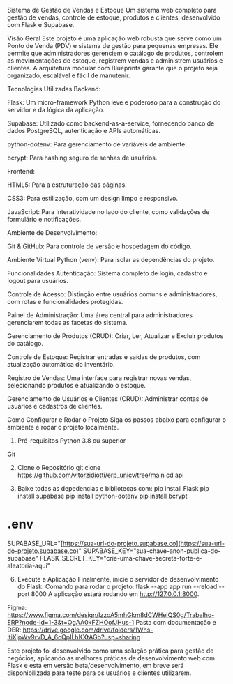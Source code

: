 Sistema de Gestão de Vendas e Estoque
Um sistema web completo para gestão de vendas, controle de estoque, produtos e clientes, desenvolvido com Flask e Supabase.

Visão Geral
Este projeto é uma aplicação web robusta que serve como um Ponto de Venda (PDV) e sistema de gestão para pequenas empresas. Ele permite que administradores gerenciem o catálogo de produtos, controlem as movimentações de estoque, registrem vendas e administrem usuários e clientes. A arquitetura modular com Blueprints garante que o projeto seja organizado, escalável e fácil de manutenir.

Tecnologias Utilizadas
Backend:

Flask: Um micro-framework Python leve e poderoso para a construção do servidor e da lógica da aplicação.

Supabase: Utilizado como backend-as-a-service, fornecendo banco de dados PostgreSQL, autenticação e APIs automáticas.

python-dotenv: Para gerenciamento de variáveis de ambiente.

bcrypt: Para hashing seguro de senhas de usuários.

Frontend:

HTML5: Para a estruturação das páginas.

CSS3: Para estilização, com um design limpo e responsivo.

JavaScript: Para interatividade no lado do cliente, como validações de formulário e notificações.

Ambiente de Desenvolvimento:

Git & GitHub: Para controle de versão e hospedagem do código.

Ambiente Virtual Python (venv): Para isolar as dependências do projeto.

Funcionalidades
Autenticação: Sistema completo de login, cadastro e logout para usuários.

Controle de Acesso: Distinção entre usuários comuns e administradores, com rotas e funcionalidades protegidas.

Painel de Administração: Uma área central para administradores gerenciarem todas as facetas do sistema.

Gerenciamento de Produtos (CRUD): Criar, Ler, Atualizar e Excluir produtos do catálogo.

Controle de Estoque: Registrar entradas e saídas de produtos, com atualização automática do inventário.

Registro de Vendas: Uma interface para registrar novas vendas, selecionando produtos e atualizando o estoque.

Gerenciamento de Usuários e Clientes (CRUD): Administrar contas de usuários e cadastros de clientes.

Como Configurar e Rodar o Projeto
Siga os passos abaixo para configurar o ambiente e rodar o projeto localmente.

1. Pré-requisitos
Python 3.8 ou superior

Git

2. Clone o Repositório
git clone https://github.com/vitorzidiotti/erp_unicv/tree/main
cd api

3. Baixe todas as depedencias e bibliotecas com: pip install Flask
pip install supabase
pip install python-dotenv
pip install bcrypt

# .env
SUPABASE_URL="[https://sua-url-do-projeto.supabase.co](https://sua-url-do-projeto.supabase.co)"
SUPABASE_KEY="sua-chave-anon-publica-do-supabase"
FLASK_SECRET_KEY="crie-uma-chave-secreta-forte-e-aleatoria-aqui"

6. Execute a Aplicação
Finalmente, inicie o servidor de desenvolvimento do Flask.
Comando para rodar o projeto: flask --app app run --reload --port 8000
A aplicação estará rodando em http://127.0.0.1:8000.

Figma: https://www.figma.com/design/lzzoA5mhGkm8dCWHeiQS0g/Trabalho-ERP?node-id=1-3&t=OgAA0kFZHOofJHus-1
Pasta com documentação e DER: https://drive.google.com/drive/folders/1Whs-ltiXjpWv9rvD_A_6cQpILhKXtAGb?usp=sharing

Este projeto foi desenvolvido como uma solução prática para gestão de negócios, aplicando as melhores práticas de desenvolvimento web com Flask e está em versão beta/desenvolvimento, em breve será disponibilizada para teste para os usuários e clientes utilizarem.
